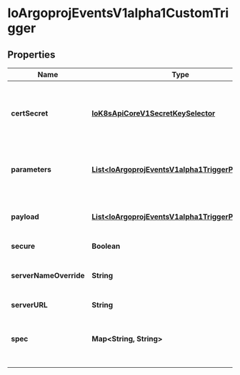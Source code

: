 
# IoArgoprojEventsV1alpha1CustomTrigger

## Properties
Name | Type | Description | Notes
------------ | ------------- | ------------- | -------------
**certSecret** | [**IoK8sApiCoreV1SecretKeySelector**](IoK8sApiCoreV1SecretKeySelector.md) | CertSecret refers to the secret that contains cert for secure connection between sensor and custom trigger gRPC server. |  [optional]
**parameters** | [**List&lt;IoArgoprojEventsV1alpha1TriggerParameter&gt;**](IoArgoprojEventsV1alpha1TriggerParameter.md) | Parameters is the list of parameters that is applied to resolved custom trigger trigger object. |  [optional]
**payload** | [**List&lt;IoArgoprojEventsV1alpha1TriggerParameter&gt;**](IoArgoprojEventsV1alpha1TriggerParameter.md) | Payload is the list of key-value extracted from an event payload to construct the request payload. |  [optional]
**secure** | **Boolean** |  |  [optional]
**serverNameOverride** | **String** | ServerNameOverride for the secure connection between sensor and custom trigger gRPC server. |  [optional]
**serverURL** | **String** |  |  [optional]
**spec** | **Map&lt;String, String&gt;** | Spec is the custom trigger resource specification that custom trigger gRPC server knows how to interpret. |  [optional]



